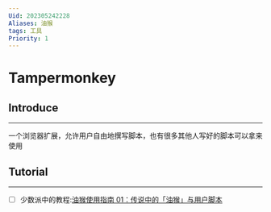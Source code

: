 ```yaml
---
Uid: 202305242228
Aliases: 油猴
tags: 工具
Priority: 1
---
```

# Tampermonkey

## Introduce
---
一个浏览器扩展，允许用户自由地撰写脚本，也有很多其他人写好的脚本可以拿来使用

## Tutorial
---
- [ ] 少数派中的教程:[油猴使用指南 01：传说中的「油猴」与用户脚本](https://sspai.com/post/68574)
